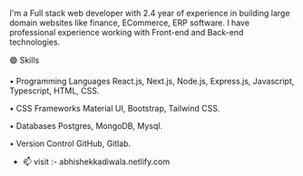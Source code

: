 I'm a Full stack web developer with 2.4 year of experience in building large domain websites like finance, ECommerce, ERP software. I have professional experience working with Front-end and Back-end technologies.

🟢 Skills

• Programming Languages
React.js, Next.js, Node.js, Express.js, Javascript, Typescript, HTML, CSS.

• CSS Frameworks
 Material UI, Bootstrap, Tailwind CSS.

• Databases
Postgres, MongoDB, Mysql.

• Version Control
GitHub, Gitlab.

- 📫 visit :- abhishekkadiwala.netlify.com
         

<!---
AbhiKadiwala07/AbhiKadiwala07 is a ✨ special ✨ repository because its `README.md` (this file) appears on your GitHub profile.
You can click the Preview link to take a look at your changes.
--->
